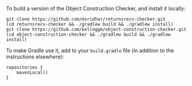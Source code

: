 To build a version of the Object Construction Checker, and install it locally:

```
git clone https://github.com/msridhar/returnsrecv-checker.git
(cd returnsrecv-checker && ./gradlew build && ./gradlew install)
git clone https://github.com/kelloggm/object-construction-checker.git
(cd object-construction-checker && ./gradlew build && ./gradlew install)
```

To make Gradle use it, add to your `build.gradle` file (in addition to the
instructions elsewhere):

```
repositories {
    mavenLocal()
}
```
